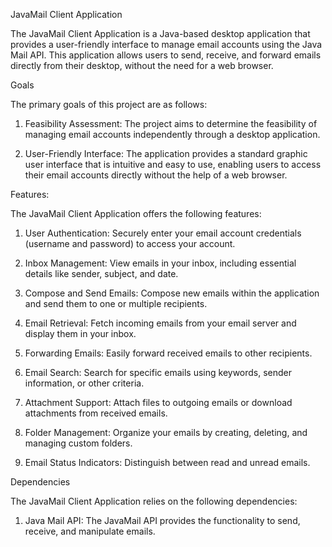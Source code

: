 JavaMail Client Application

The JavaMail Client Application is a Java-based desktop application that provides a user-friendly interface to manage email accounts using the Java Mail API. This application allows users to send, receive, and forward emails directly from their desktop, without the need for a web browser.

Goals

The primary goals of this project are as follows:

1. Feasibility Assessment: The project aims to determine the feasibility of managing email accounts independently through a desktop application.

2. User-Friendly Interface: The application provides a standard graphic user interface that is intuitive and easy to use, enabling users to access their email accounts directly without the help of a web browser.

Features:

The JavaMail Client Application offers the following features:

1. User Authentication: Securely enter your email account credentials (username and password) to access your account.

2. Inbox Management: View emails in your inbox, including essential details like sender, subject, and date.

3. Compose and Send Emails: Compose new emails within the application and send them to one or multiple recipients.

4. Email Retrieval: Fetch incoming emails from your email server and display them in your inbox.

5. Forwarding Emails: Easily forward received emails to other recipients.

6. Email Search: Search for specific emails using keywords, sender information, or other criteria.

7. Attachment Support: Attach files to outgoing emails or download attachments from received emails.

8. Folder Management: Organize your emails by creating, deleting, and managing custom folders.

9. Email Status Indicators: Distinguish between read and unread emails.

Dependencies

The JavaMail Client Application relies on the following dependencies:

1. Java Mail API: The JavaMail API provides the functionality to send, receive, and manipulate emails.
